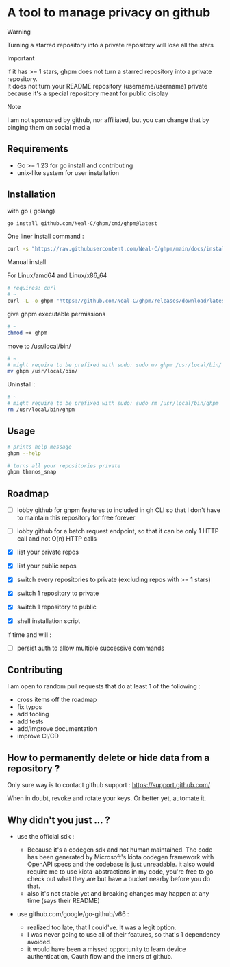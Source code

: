 # A tool to manage privacy on github

> [!WARNING]
> Turning a starred repository into a private repository will lose all the stars

> [!IMPORTANT]
> if it has >= 1 stars, ghpm does not turn a starred repository into a private repository.  
> It does not turn your README repository (username/username) private because it's a special repository meant for public display

> [!NOTE]
> I am not sponsored by github, nor affiliated, but you can change that by pinging them on social media

## Requirements 

- Go >= 1.23 for go install and contributing
- unix-like system for user installation

## Installation

with go ( golang)

```bash
go install github.com/Neal-C/ghpm/cmd/ghpm@latest
```

One liner install command :

```bash
curl -s "https://raw.githubusercontent.com/Neal-C/ghpm/main/docs/install.sh" | bash
```

Manual install  

For Linux/amd64 and Linux/x86_64   
```bash
# requires: curl
# ~
curl -L -o ghpm "https://github.com/Neal-C/ghpm/releases/download/latest/ghpm-linux-amd64"
```

give ghpm executable permissions  
```bash
# ~
chmod +x ghpm
```

move to /usr/local/bin/  
```bash
# ~
# might require to be prefixed with sudo: sudo mv ghpm /usr/local/bin/
mv ghpm /usr/local/bin/
```

Uninstall :  
```bash
# ~
# might require to be prefixed with sudo: sudo rm /usr/local/bin/ghpm
rm /usr/local/bin/ghpm
```

## Usage

```bash
# prints help message
ghpm --help
```

```bash
# turns all your repositories private 
ghpm thanos_snap
```

## Roadmap

- [ ] lobby github for ghpm features to included in gh CLI so that I don't have to maintain this repository for free forever

- [ ] lobby github for a batch request endpoint, so that it can be only 1 HTTP call and not O(n) HTTP calls

- [x] list your private repos

- [x] list your public repos

- [x] switch every repositories to private (excluding repos with >= 1 stars)

- [x] switch 1 repository to private

- [x] switch 1 repository to public

- [x] shell installation script

if time and will :

- [ ] persist auth to allow multiple successive commands

## Contributing

I am open to random pull requests that do at least 1 of the following :
- cross items off the roadmap
- fix typos
- add tooling
- add tests
- add/improve documentation
- improve CI/CD


## How to permanently delete or hide data from a repository ?

Only sure way is to contact github support : https://support.github.com/

When in doubt, revoke and rotate your keys. Or better yet, automate it.

## Why didn't you just ... ?

- use the official sdk : 
  - Because it's a codegen sdk and not human maintained. The code has been generated by Microsoft's kiota codegen framework with OpenAPI specs and the codebase is just unreadable. it also would require me to use kiota-abstractions in my code, you're free to go check out what they are but have a bucket nearby before you do that. 
  - also it's not stable yet and breaking changes may happen at any time (says their README)

- use github.com/google/go-github/v66 :
  - realized too late, that I could've. It was a legit option.
  - I was never going to use all of their features, so that's 1 dependency avoided.
  - it would have been a missed opportunity to learn device authentication, Oauth flow and the inners of github.



